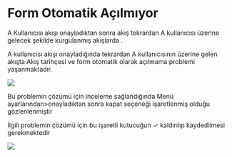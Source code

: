 # Form Otomatik Açılmıyor 

A Kullanıcısı akışı onayladıktan sonra akış tekrardan  A kullanıcısı üzerine gelecek şekilde kurgulanmış akışlarda . 

A kullanıcısı akışı onayladığında tekrardan A kullanıcısının üzerine gelen akışta Akış tarihçesi ve form otomatik olarak açılmama problemi yaşanmaktadır. 

![](https://docsbimser.blob.core.windows.net/imagecontainer/HATA-afdb8722-019c-449c-85ff-c669ce053259.png)

Bu problemin çözümü için inceleme sağlandığında Menü ayarlarından>onayladıktan sonra kapat seçeneği işaretlenmiş olduğu gözlenlenmiştir

İlgili problemin çözümü için bu işaretli kutucuğun  ✓ kaldırılıp kaydedilmesi gerekmektedir
 

![](https://docsbimser.blob.core.windows.net/imagecontainer/Cozum-c1eccc1a-5d5c-42e4-aa46-bb7afb02759b.png)

